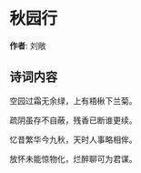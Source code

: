 # 秋园行

**作者**: 刘敞

## 诗词内容

空园过霜无余绿，上有梧楸下兰菊。

疏阴虽存不自蔽，残香已断谁更续。

忆昔繁华今九秋，天时人事略相侔。

放怀未能惊物化，烂醉聊可为君谋。


